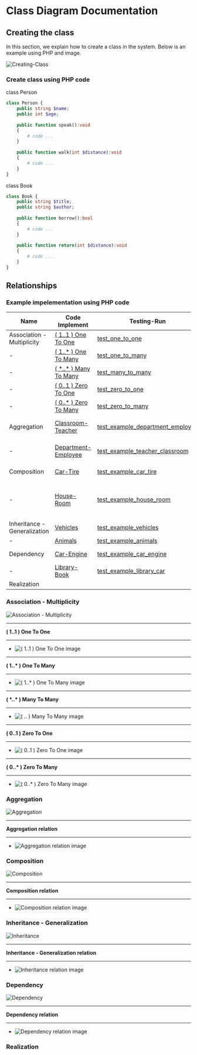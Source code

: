 # Class Diagram Documentation
## Creating the class
In this section, we explain how to create a class in the system. Below is an example using PHP and image.

![Creating-Class](diagrams/images/Class-Diagram/class-diagram-write-class.jpg)

### Create class using PHP code
class Person
``` php
class Person {
    public string $name;
    public int $age;
    
    public function speak():void
    {
        # code ...
    }
    
    public function walk(int $distance):void
    {
        # code ...
    }
}
```

class Book
``` php
class Book {
    public string $title;
    public string $author;
    
    public function borrow():bool
    {
        # code ...
    }
    
    public function return(int $distance):void
    {
        # code ...
    }
}
```

## Relationships

### Example impelementation using PHP code
| Name | Code Implement | Testing-Run | Fast Running | Notes |
| ---- | -------------- | ----------- | ------------ | ----- |
| Association - Multiplicity | [ ( 1..1 ) One To One ](implementation/php/app/Association/OneToOne) |  [ test_one_to_one ](implementation/php/tests/AssociationTest.php#L17) | [One-To-One](implementation/php/app/Association/Run/One-To-One) | |
| - | [ ( 1..* ) One To Many ](implementation/php/app/Association/OneToMany) | [ test_one_to_many ](implementation/php/tests/AssociationTest.php#L26) | [One-To-Many](implementation/php/app/Association/Run/One-To-Many) | |
| - | [ ( \*..* ) Many To Many ](implementation/php/app/Association/ManyToMany) | [ test_many_to_many ](implementation/php/tests/AssociationTest.php#L40) | [Many-To-Many](implementation/php/app/Association/Run/Many-To-Many) | |
| - | [ ( 0..1 ) Zero To One ](implementation/php/app/Association/ZeroToOne) | [ test_zero_to_one ](implementation/php/tests/AssociationTest.php#L57) | [Zero-To-One](implementation/php/app/Association/Run/Zero-to-One) | |
| - | [ ( 0..* ) Zero To Many ](implementation/php/app/Association/ZeroToMany) | [ test_zero_to_many ](implementation/php/tests/AssociationTest.php#L68) | [Zero-To-Many](implementation/php/app/Association/Run/Zero-to-Many) | |
| Aggregation | [ Classroom-Teacher ](implementation/php/app/Aggregation/ClassroomTeacher) | [ test_example_department_employee ](implementation/php/tests/AggregationTest.php#L12) | [ Classroom-Teacher-Run ](implementation/php/app/Aggregation/Run/Classroom-Teacher.php) | |
| - | [ Department-Employee ](implementation/php/app/Aggregation/DepartmentEmployee) | [ test_example_teacher_classroom ](implementation/php/tests/AggregationTest.php#L26) | [ Department-Employee-Run ](implementation/php/app/Aggregation/Run/Department-Employee.php) | |
| Composition | [ Car-Tire ](implementation/php/app/Composition/CarTire) | [ test_example_car_tire ](implementation/php/tests/CompositionTest.php#L12) | [ Car-Tire-Run ](implementation/php/app/Composition/Run/Car-Tire.php) | |
| - | [ House-Room ](implementation/php/app/Composition/HouseRoom) | [ test_example_house_room ](implementation/php/tests/CompositionTest.php#L29) | [ House-Room-Run ](implementation/php/app/Composition/Run/House-Room.php) <br> [ House-Room-2-Run ](implementation/php/app/Composition/Run/House-Room-2.php) | |
| Inheritance - Generalization | [ Vehicles ](implementation/php/app/Inheritance/Vehicles) | [ test_example_vehicles ](implementation/php/tests/InheritanceTest.php#L12) | [ Vehicles-Run ](implementation/php/app/Inheritance/Run/Vehicles.php) | |
| - | [ Animals ](implementation/php/app/Inheritance/Animals) | [ test_example_animals ](implementation/php/tests/InheritanceTest.php#L22) | [ Animals-Run ](implementation/php/app/Inheritance/Run/Animals.php) | |
| Dependency | [ Car-Engine ](implementation/php/app/Dependency/CarEngine) | [ test_example_car_engine ](implementation/php/tests/DependencyTest.php#L12) | [ Car-Engine-Run ](implementation/php/app/Dependency/Run/Car-Engine.php) | |
| - | [ Library-Book ](implementation/php/app/Dependency/LibraryBook) | [ test_example_library_car ](implementation/php/tests/DependencyTest.php#L21) | [ Library-Book-Run ](implementation/php/app/Dependency/Run/Library-Book.php) | |
| Realization |  |  |  |  |

### **Association - Multiplicity**
![ Association - Multiplicity ](diagrams/images/Association/Multiplicity-cover.jpg)
____________________________
**( 1..1 ) One To One**
____________________________
* ![ ( 1..1 ) One To One image ](diagrams/images/Association/Association-One-to-One.jpg)
____________________________
**( 1..\* ) One To Many**
____________________________
* ![ ( 1..* ) One To Many image ](diagrams/images/Association/Association-One-to-Many.jpg)
____________________________
**( \*..\* ) Many To Many**
____________________________
* ![ ( *..* ) Many To Many image ](diagrams/images/Association/Association-Many-to-Many.jpg)
____________________________
**( 0..1 ) Zero To One**
____________________________
* ![ ( 0..1 ) Zero To One image ](diagrams/images/Association/Association-Zero-to-One.jpg)
____________________________
**( 0..\* ) Zero To Many**
____________________________
* ![ ( 0..* ) Zero To Many image ](diagrams/images/Association/Association-Zero-to-Many.jpg)

### **Aggregation**
![ Aggregation ](diagrams/images/Aggregation/Aggregation-cover.jpg)
____________________________
**Aggregation relation**
____________________________
* ![ Aggregation relation image ](diagrams/images/Aggregation/Aggregation.jpg)

### **Composition**
![ Composition ](diagrams/images/Composition/Composition-cover.jpg)
____________________________
**Composition relation**
____________________________
* ![ Composition relation image ](diagrams/images/Composition/Composition.jpg)

### **Inheritance - Generalization**
![ Inheritance ](diagrams/images/Generalization/Generalization-cover.jpg)
____________________________
**Inheritance - Generalization relation**
____________________________
* ![ Inheritance relation image ](diagrams/images/Generalization/Generalization.jpg)

### **Dependency**
![ Dependency ](diagrams/images/Dependency/Dependency-cover.jpg)
____________________________
**Dependency relation**
____________________________
* ![ Dependency relation image ](diagrams/images/Dependency/Dependency.jpg)

### **Realization**

